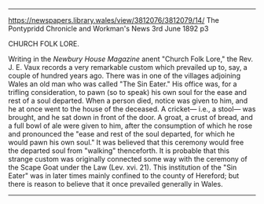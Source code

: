 

---

https://newspapers.library.wales/view/3812076/3812079/14/
The Pontypridd Chronicle and Workman's News
3rd June 1892
p3

CHURCH FOLK LORE.

Writing in the *Newbury House Magazine* anent "Church Folk Lore," the Rev. J. E. Vaux records a very remarkable custom which prevailed up to, say, a couple of hundred years ago. There was in one of the villages adjoining Wales an old man who was called "The Sin Eater." His office was, for a trifling consideration, to pawn (so to speak) his own soul for the ease and rest of a soul departed. When a person died, notice was given to him, and he at once went to the house of the deceased. A cricket— i.e., a stool— was brought, and he sat down in front of the door. A groat, a crust of bread, and a full bowl of ale were given to him, after the consumption of which he rose and pronounced the "ease and rest of the soul departed, for which he would pawn his own soul." It was believed that this ceremony would free the departed soul from "walking" thenceforth. It is probable that this strange custom was originally connected some way with the ceremony of the Scape Goat under the Law (Lev. xvi. 21). This institution of the "Sin Eater" was in later times mainly confined to the county of Hereford; but there is reason to believe that it once prevailed generally in Wales.

---


